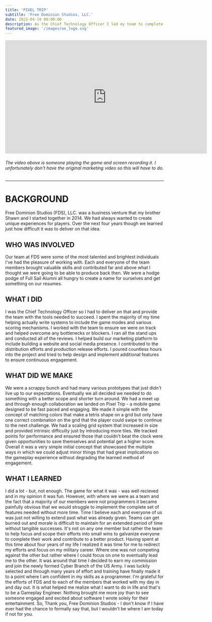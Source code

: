 ```yaml
---
title: 'PIXEL TRIP'
subtitle: 'Free Dominion Studios, LLC.'
date: 2022-04-19 00:00:00
description: As the Chief Technology Officer I led my team to complete a few prototypes prior to us releasing our first multiplatform game PIXEL TRIP.
featured_image: '/images/ue_logo.svg'
---
```


<iframe src="https://www.youtube.com/embed/H4iqNcK3FmI" width="640" height="360" frameborder="0" allowfullscreen></iframe>

###### *The video above is someone playing the game and screen recording it. I unfortunately don't have the original marketing video so this will have to do.*
___
# BACKGROUND

Free Dominion Studios (FDS), LLC. was a business venture that my brother Shawn and I started together in 2014. We had always wanted to create unique experiences for players. Over the next four years though we learned just how difficult it was to deliver on that idea.

## WHO WAS INVOLVED

Our team at FDS were some of the most talented and brightest individuals I've had the pleasure of working with. Each and everyone of the team members brought valuable skills and contributed far and above what I thought we were going to be able to produce back then. We were a hodge podge of Full Sail Alumni all hungry to create a name for ourselves and get something on our resumes.
## WHAT I DID

I was the Chief Technology Officer so I had to deliver on that and provide the team with the tools needed to succeed. I spent the majority of my time helping actually write systems to include the game modes and various scoring mechanisms. I worked with the team to ensure we were on track and helped overcome any bottlenecks or blockers. I ran all the stand ups and conducted all of the reviews. I helped build our marketing platform to include building a website and social media presence. I contributed to the distribution efforts and production release efforts. I poured countless hours into the project and tried to help design and implement additional features to ensure continuous engagement.

## WHAT DID WE MAKE

We were a scrappy bunch and had many various prototypes that just didn't live up to our expectations. Eventually we all decided we needed to do something with a better scope and shorter turn around. We had a meet up and through enough collaboration we landed on Pixel Trip - a mobile game designed to be fast paced and engaging. We made it simple with the concept of matching colors that make a tetris shape on a grid but only have one correct combination on the grid that the player could swipe to continue to the next challenge. We had a scaling grid system that increased in size and provided intrinsic difficulty just by introducing more tiles. We tracked points for performance and ensured those that couldn't beat the clock were given opportunities to save themselves and potential get a higher score. Overall it was a very simple initial concept that showcased the multiple ways in which we could adjust minor things that had great implications on the gameplay experience without degrading the learned method of engagement.

## WHAT I LEARNED

I did a lot - but, not enough. The game for what it was - was well recieved and in my opinion it was fun. However, with where we were as a team and the fact that a majority of our members were not programmers it became painfully obvious that we would struggle to implement the complete set of features needed without more time. Time I believe each and everyone of us was just not willing to extend past what was already given. Teams can get burned out and morale is difficult to maintain for an extended period of time without tangible successes. It's not on any one member but rather the team to help focus and scope their efforts into small wins to galvanize everyone to complete their work and contribute to a better product. Having spent at this time about four years of my life I realized it was time for me to redirect my efforts and focus on my military career. Where one was not competing against the other but rather where I could focus on one to eventually lead me to the other. It was around that time I decided to earn my commission and join the newly formed Cyber Branch of the US Army. I was luckily selected and through many years of effort and training have finally made it to a point where I am confident in my skills as a programmer. I'm grateful for the efforts of FDS and to each of the members that worked with my day in and day out. It is what helped me realize what I want to do in life and that's to be a Gameplay Engineer. Nothing brought me more joy than to see someone engaged and excited about software I wrote solely for their entertainment. So, Thank you, Free Dominion Studios - I don't know if I have ever had the chance to formally say that, but I wouldn't be where I am today if not for you.